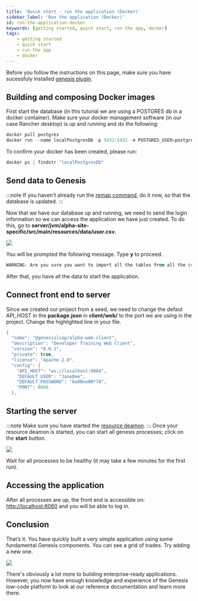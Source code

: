 ```yaml
---
title: 'Quick start - run the application (Docker)'
sidebar_label: 'Run the application (Docker)'
id: run-the-application-docker
keywords: [getting started, quick start, run the app, docker]
tags:
    - getting started
    - quick start
    - run the app
    - docker
---
```


Before you follow the instructions on this page, make sure you have sucessfuly installed [genesis plugin](../../../server/tooling/intellij-plugin/).

## Building and composing Docker images

First start the database (in this tutorial we are using a POSTGRES db in a docker container). Make sure your docker management software (in our case Rancher desktop) is up and running and do the following:

```powershell
docker pull postgres
docker run --name localPostgresDb -p 5432:5432 -e POSTGRES_USER=postgres -e POSTGRES_PASSWORD=postgres -d postgres postgres -c 'max_connections=10000'
```

To confirm your docker has been created, please run:
```powershell
docker ps | findstr "localPostgresDb"
```

## Send data to Genesis

:::note
If you haven't already run the [remap command](../../../server/tooling/intellij-plugin/#remap), do it now, so that the database is updated.
:::

Now that we have our database up and running, we need to send the login information so we can access the application we have just created. To do this, go to **server/jvm/alpha-site-specific/src/main/resources/data/user.csv**.

![](/img/import_csv_to_genesis.png)

You will be prompted the following message. Type **y** to proceed.

```powershell
WARNING: Are you sure you want to import all the tables from all the csv files to the database? (y/n)
```

After that, you have all the data to start the application.

## Connect front end to server
Since we created our project from a seed, we need to change the defaut API_HOST in the **package.json** in **client/web/** to the port we are using in the project. Change the highlighted line in your file.

```kotlin {7} title="client/web/package.json"
{
  "name": "@genesislcap/alpha-web-client",
  "description": "Developer Training Web Client",
  "version": "0.0.1",
  "private": true,
  "license": "Apache-2.0",
  "config": {
    "API_HOST": "ws://localhost:9064",
    "DEFAULT_USER": "JaneDee",
    "DEFAULT_PASSWORD": "beONneON*74",
    "PORT": 6060
  },
```

## Starting the server
:::note
Make sure you have started the [resource deamon](../../../server/tooling/intellij-plugin/#remap).
:::
Once your resource deamon is started, you can start all genesis processes; click on the **start** button.

![](/img/genesis_deamon.png)

Wait for all processes to be healthy (it may take a few minutes for the first run).

## Accessing the application

After all processes are up, the front end is accessible on: [http://localhost:6060](http://localhost:6060) and you will be able to log in.

## Conclusion
That’s it. You have quickly built a very simple application using some fundamental Genesis components. You can see a grid of trades. Try adding a new one.

![](/img/quickstart-app-final.png)

There's obviously a lot more to building enterprise-ready applications. However, you now have enough knowledge and experience of the Genesis low-code platform to look at our reference documentation and learn more there.
